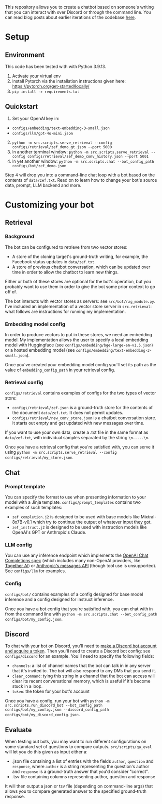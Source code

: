 This repository allows you to create a chatbot based on someone's writing that you can interact with over Discord or through the command line. You can read blog posts about earlier iterations of the codebase [here](https://www.ksadov.com/series/Chatbot%20Cloning.html).

# Setup
## Environment
This code has been tested with with Python 3.9.13.

1. Activate your virtual env
2. Install Pytorch via the installation instructions given here: https://pytorch.org/get-started/locally/
3. `pip install -r requirements.txt`

## Quickstart
1. Set your OpenAI key in:
  - `configs/embedding/text-embedding-3-small.json`
  - `configs/llm/gpt-4o-mini.json`
2. `python -m src.scripts.serve_retrieval --config configs/retrieval/zef_demo_gt.json --port 5000`
3. In another terminal window: `python -m src.scripts.serve_retrieval --config configs/retrieval/zef_demo_conv_history.json --port 5001`
4. In yet another window: `python -m src.scripts.chat --bot_config_path configs/bot/zef_demo.json`

Step 4 will drop you into a command-line chat loop with a bot based on the contents of `data/zef.txt`. Read on to learn how to change your bot's source data, prompt, LLM backend and more.

# Customizing your bot
## Retrieval
### Background
The bot can be configured to retrieve from two vector stores:
- A store of the cloning target's ground-truth writing, for example, the Facebook status updates in `data/zef.txt`.
- A store of previous chatbot conversation, which can be updated over time in order to allow the chatbot to learn new things.

Either or both of these stores are optional for the bot's operation, but you probably want to use them in order to give the bot some prior context to go off of.

The bot interacts with vector stores as servers: see `src/bot/rag_module.py`. I've included an implementation of a vector store server in `src.retrieval`: what follows are instructions for running my implementation.

### Embedding model config
In order to produce vectors to put in these stores, we need an embedding model. My implementation allows the user to specify a local embedding model with Huggingface (see `configs/embedding/bge-large-en-v1.5.json`) or a hosted embedding model (see `configs/embedding/text-embedding-3-small.json`).

Once you've created your embedding model config you'll set its path as the value of `embedding_config_path` in your retrieval config.

### Retrieval config
`configs/retrieval` contains examples of configs for the two types of vector store:
- `configs/retrieval/zef.json` is a ground-truth store for the contents of the document `data/zef.txt`. It does not permit updates.
- `configs/retrieval/new_conv_store.json` is a chatbot conversation store. It starts out empty and get updated with new messages over time.

If you want to use your own data, create a .txt file in the same format as `data/zef.txt`, with individual samples separated by the string `\n-----\n`.

Once you have a retrieval config that you're satisfied with, you can serve it using `python -m src.scripts.serve_retrieval --config configs/retrieval/my_store.json`.

## Chat
### Prompt template
You can specify the format to use when presenting information to your model with a Jinja template. `configs/prompt_templates` contains two examples of such templates:
- `zef_completion.j2` is designed to be used with base models like Mixtral-8x7B-v0.1 which try to continue the output of whatever input they got.
- `zef_instruct.j2` is designed to be used with instruction models like OpenAI's GPT or Anthropic's Claude.

### LLM config
You can use any inference endpoint which implements the [OpenAI Chat Completions spec](https://platform.openai.com/docs/api-reference/chat) (which includes many non-OpenAI providers, like [Together AI](https://docs.together.ai/reference/chat-completions-1)) or [Anthropic's messages API](https://docs.anthropic.com/en/api/messages) (though tool use is unsupported). See `configs/llm` for examples.
### Config
`configs/bot/` contains examples of a config designed for base model inference and a config designed for instruct inference.

Once you have a bot config that you're satisfied with, you can chat with in from the command line with `python -m src.scripts.chat --bot_config_path configs/bot/my_config.json`.

## Discord
To chat with your bot on Discord, you'll need to [make a Discord bot account and acquire a token](https://www.writebots.com/discord-bot-token/). Then you'll need to create a Discord bot config: see `configs/discord` for an example. You'll need to specify the following fields:
- `channels`: a list of channel names that the bot can talk in in any server that it's invited to. The bot will also respond to any DMs that you send it.
- `clear_command`: tying this string in a channel that the bot can access will clear its recent conversational memory, which is useful if it's become stuck in a loop.
- `token`: the token for your bot's account

Once you have a config, run your bot with `python -m src.scripts.run_discord_bot --bot_config_path configs/bot/my_config.json --discord_config_path configs/bot/my_discord_config.json`.

## Evaluate
When testing out bots, you may want to run different configurations on some standard set of questions to compare outputs. `src/scripts/qa_eval` will let you do this given as input either a:
- .json file containing a list of entries with the fields `author`, `question` and `response`, where `author` is a string representing the question's author and `response` is a ground-truth answer that you'd consider "correct".
- .tsv file containing columns representing author, question and response

It will then output a json or tsv file (depending on command-line args) that allows you to compare generated answer to the specified ground-truth response.
